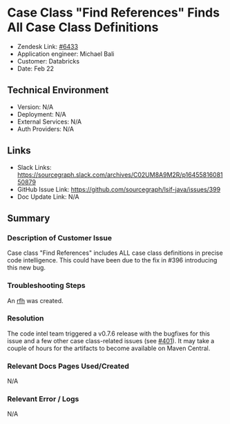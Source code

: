 # Case Class "Find References" Finds All Case Class Definitions <!-- Ticket Title  Hint: include keywords to make it searchable -->

- Zendesk Link: [#6433](https://sourcegraph.zendesk.com/agent/tickets/6433)
- Application engineer: Michael Bali
- Customer: Databricks <!-- Redact if this contains personally identifying information -->
- Date: Feb 22

<!-- Data populated from integration, speak to Ben Gordon or Michael Bali if not working -->
<!-- During Internal team trial, fill missing data manually (we are waiting for all data to sync) -->

## Technical Environment
- Version: ​N/A
- Deployment: N/A
- External Services: N/A
- Auth Providers: N/A


## Links
<!-- Data for application engineer manual entry -->
- Slack Links: https://sourcegraph.slack.com/archives/C02UM8A9M2R/p1645581608150879
- GitHub Issue Link: https://github.com/sourcegraph/lsif-java/issues/399
- Doc Update Link: N/A

## Summary
### Description of Customer Issue
Case class "Find References" includes ALL case class definitions in precise code intelligence. This could have been due to the fix in #396 introducing this new bug.

### Troubleshooting Steps
An [rfh](https://github.com/sourcegraph/lsif-java/issues/399) was created.

### Resolution
The code intel team triggered a v0.7.6 release with the bugfixes for this issue and a few other case class-related issues (see [#401](https://github.com/sourcegraph/lsif-java/pull/401)). It may take a couple of hours for the artifacts to become available on Maven Central.

### Relevant Docs Pages Used/Created
N/A
### Relevant Error / Logs
<!-- Please redact keys, tokens, and personal identifying information -->
N/A

<!-- Once complete, upload a copy to https://github.com/sourcegraph/support-tools-internal/tree/main/resolved-tickets as a .md file -->
